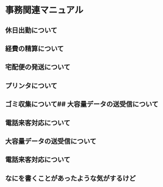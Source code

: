 # 事務関連マニュアル
## 休日出勤について
## 経費の精算について
## 宅配便の発送について
## プリンタについて
## ゴミ収集について## 大容量データの送受信について
## 電話来客対応について
## 大容量データの送受信について
## 電話来客対応について
## なにを書くことがあったような気がするけど